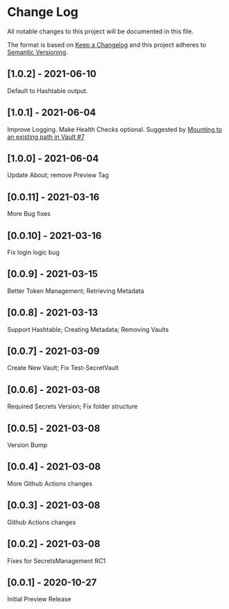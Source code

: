 # Change Log

All notable changes to this project will be documented in this file.

The format is based on [Keep a Changelog](http://keepachangelog.com/)
and this project adheres to [Semantic Versioning](http://semver.org/).

## [1.0.2] - 2021-06-10
Default to Hashtable output.
## [1.0.1] - 2021-06-04
Improve Logging. Make Health Checks optional.
Suggested by [Mounting to an existing path in Vault #7](https://github.com/joshcorr/SecretManagement.Hashicorp.Vault.KV/issues/7)
## [1.0.0] - 2021-06-04
Update About; remove Preview Tag
## [0.0.11] - 2021-03-16
More Bug fixes
## [0.0.10] - 2021-03-16
Fix login logic bug
## [0.0.9] - 2021-03-15
Better Token Management; Retrieving Metadata
## [0.0.8] - 2021-03-13
Support Hashtable; Creating Metadata; Removing Vaults
## [0.0.7] - 2021-03-09
Create New Vault; Fix Test-SecretVault
## [0.0.6] - 2021-03-08
Required Secrets Version; Fix folder structure
## [0.0.5] - 2021-03-08
Version Bump
## [0.0.4] - 2021-03-08
More Github Actions changes
## [0.0.3] - 2021-03-08
Github Actions changes
## [0.0.2] - 2021-03-08
Fixes for SecretsManagement RC1
## [0.0.1] - 2020-10-27
Initial Preview Release